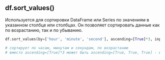 
## df.sort_values()

Используется для сортировки DataFrame или Series по значениям в указанном столбце или столбцах. Он позволяет сортировать данные как по возрастанию, так и по убыванию.

```Python
df.sort_values(by=['hour', 'minute', 'second'], ascending=[True]*3, inplace=True)

# сортирует по часам, минутам и секундам, по возрастанию
# вместо ascending=[True]*3 может быть ascending=[True, True, True] - в таком формате понятнее, как сортировать по разным столбцам
```
